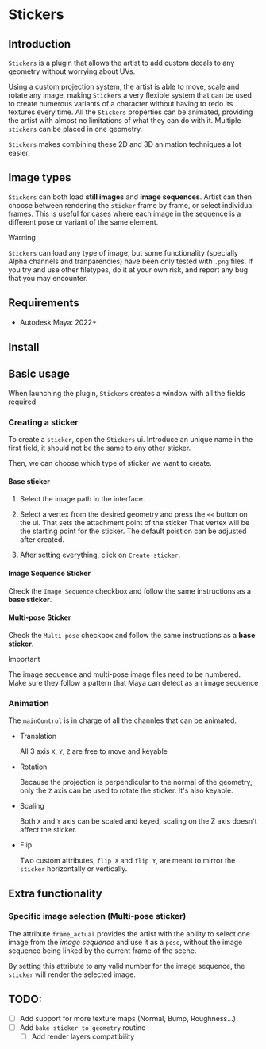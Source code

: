 # Stickers

## Introduction

`Stickers` is a plugin that allows the artist to add custom decals to any
geometry without worrying about UVs.

Using a custom projection system, the artist is able to move, scale and rotate
any image, making `Stickers` a very flexible system that can be used to create
numerous variants of a character without having to redo its textures every
time. All the `Stickers` properties can be animated, providing the artist with
almost no limitations of what they can do with it. Multiple `stickers` can be
placed in one geometry.

`Stickers` makes combining these 2D and 3D animation techniques a lot easier.

## Image types

`Stickers` can both load **still images** and **image sequences**. Artist can
then choose between rendering the `sticker` frame by frame, or select
individual frames. This is useful for cases where each image in the sequence is
a different pose or variant of the same element.

> [!WARNING]
>`Stickers` can load any type of image, but some functionality
>(specially Alpha channels and tranparencies) have been only tested with `.png`
>files. If you try and use other filetypes, do it at your own risk, and report
>any bug that you may encounter.

## Requirements

* Autodesk Maya: 2022+

## Install

## Basic usage

When launching the plugin, `Stickers` creates a window with all the fields required

### Creating a sticker

To create a `sticker`, open the `Stickers` ui. Introduce an unique name in the
first field, it should not be the same to any other sticker.

Then, we can choose which type of sticker we want to create.

#### Base sticker

1. Select the image path in the interface.

1. Select a vertex from the desired geometry and press the `<<`
   button on the ui. That sets the attachment point of the sticker That vertex
   will be the starting point for the sticker. The default poistion
   can be adjusted after created.

1. After setting everything, click on `Create sticker`.

#### Image Sequence Sticker

Check the `Image Sequence` checkbox and follow the same instructions as a
**base sticker**.

#### Multi-pose Sticker

Check the `Multi pose` checkbox and follow the same instructions as a
**base sticker**.

> [!IMPORTANT]
>The image sequence and multi-pose image files need to be
>numbered. Make sure they follow a pattern that Maya can detect
>as an image sequence

### Animation

The `mainControl` is in charge of all the channles that can be animated.

* Translation

  All 3 axis `X`, `Y`, `Z` are free to move and keyable

* Rotation

  Because the projection is perpendicular to the normal of the geometry, only
  the `Z` axis can be used to rotate the sticker. It's also keyable.

* Scaling

  Both `X` and `Y` axis can be scaled and keyed, scaling on the Z axis doesn't
  affect the sticker.

* Flip

  Two custom attributes, `flip X` and `flip Y`, are meant to mirror the
  `sticker` horizontally or vertically.

## Extra functionality

### Specific image selection (Multi-pose sticker)

The attribute `frame_actual` provides the artist with the ability to select one
image from the *image sequence* and use it as a `pose`, without the image
sequence being linked by the current frame of the scene.

By setting this attribute to any valid number for the image sequence, the
`sticker` will render the selected image.



## TODO:

- [ ] Add support for more texture maps (Normal, Bump, Roughness...)
- [ ] Add `bake sticker to geometry` routine
    - [ ] Add render layers compatibility

